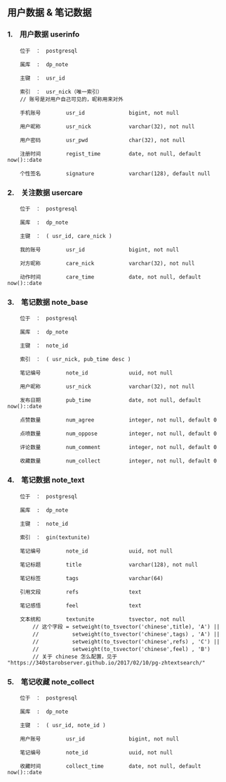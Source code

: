 ## 用户数据 & 笔记数据 ##


### 1.　用户数据 userinfo ###

        位于　：　postgresql
        
        属库  :  dp_note
        
        主键　：　usr_id
        
        索引　：　usr_nick（唯一索引）
        // 账号是对用户自己可见的，昵称用来对外
        
        手机账号        usr_id              bigint, not null
        
        用户昵称        usr_nick            varchar(32), not null
        
        用户密码        usr_pwd             char(32), not null
        
        注册时间        regist_time         date, not null, default now()::date
        
        个性签名        signature           varchar(128), default null


### 2.　关注数据 usercare ###

        位于　：　postgresql
        
        属库  :  dp_note
        
        主键　：　( usr_id, care_nick )
        
        我的账号        usr_id              bigint, not null
        
        对方昵称        care_nick           varchar(32), not null
        
        动作时间        care_time           date, not null, default now()::date


### 3.　笔记数据 note_base ###

        位于　：　postgresql
        
        属库  :  dp_note
        
        主键　：　note_id
        
        索引　：　( usr_nick, pub_time desc )

        笔记编号        note_id             uuid, not null
        
        用户昵称        usr_nick            varchar(32), not null
        
        发布日期        pub_time            date, not null, default now()::date
        
        点赞数量        num_agree           integer, not null, default 0
        
        点喷数量        num_oppose          integer, not null, default 0
        
        评论数量        num_comment         integer, not null, default 0
        
        收藏数量        num_collect         integer, not null, default 0


### 4.　笔记数据 note_text ###

        位于　：　postgresql
        
        属库  :  dp_note
        
        主键　：　note_id
        
        索引　：　gin(textunite)
        
        笔记编号        note_id             uuid, not null
        
        笔记标题        title               varchar(128), not null
        
        笔记标签        tags                varchar(64)
        
        引用文段        refs                text
        
        笔记感悟        feel                text
        
        文本统和        textunite           tsvector, not null
            // 这个字段 = setweight(to_tsvector('chinese',title), 'A') ||
            // 　　　　   setweight(to_tsvector('chinese',tags) , 'A') ||
            // 　　　　   setweight(to_tsvector('chinese',refs) , 'C') ||
            // 　　　　   setweight(to_tsvector('chinese',feel) , 'B')
            // 关于 chinese 怎么配置，见于 "https://340starobserver.github.io/2017/02/10/pg-zhtextsearch/"


### 5.　笔记收藏 note_collect ###

        位于　：　postgresql
        
        属库  :  dp_note
        
        主键　：　( usr_id, note_id )
        
        用户账号        usr_id              bigint, not null
        
        笔记编号        note_id             uuid, not null
        
        收藏时间        collect_time        date, not null, default now()::date
